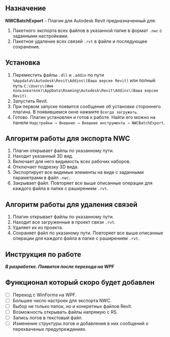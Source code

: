 ## Назначение
**NWCBatchExport** - Плагин для Autodesk Revit предназначенный для:
1. Пакетного экспорта всех файлов в указанной папке в формат `.nwc` с заданными настройками.
2. Пакетное удаление всех связей `.rvt` в файле и последующее сохранение.
## Установка
1. Переместить файлы `.dll` и `.addin` по пути `%Appdata%\Autodesk\Revit\Addins\(Ваша версия Revit)` или
полный путь `C:\Users\(Имя пользователя)\AppData\Roaming\Autodesk\Revit\Addins\(Ваша версия Revit)`.
2. Запустить Revit.
3. При первом запуске появится сообщение об установке стороннего плагина. В появившемся окне нажмите `Всегда загружать`.
4. Готово. Плагин установлен и готов к работе. Найти его можно на панели `Надстройки → Внешние → Внешние инструменты → NWCBatchExport`.

## Алгоритм работы для экспорта NWC
1. Плагин открывает файлы по указанному пути.
2. Находит указанный 3D вид.
3. Включает для него видимость всех рабочих наборов.
4. Отключает подрезку 3D вида.
5. Экспортирует все видимые элементы на виде с заданными параметрами в файл `.nwc`.
6. Закрывает файл. Повторяет все выше описанные операции для каждого файла в папке с раширением `.rvt`.

## Алгоритм работы для удаления связей
1. Плагин открывает файлы по указанному пути.
2. Находит все загруженные в проект связи `.rvt`.
3. Удаляет их из проекта.
4. Сохраняет файл по указаному пути. Повторяет все выше описанные операции для каждого файла в папке с раширением `.rvt`.

## Инструкция по работе
***В разработке. Появится после перехода на WPF***

## Функционал который скоро будет добавлен
- [ ] Переход с WinForms на WPF.
- [ ] Большее число настроек для экспорта NWC.
- [ ] Выбор не только папок, но и конкретных файлов Revit.
- [ ] Возможность открывать файлы напрямую с RS.
- [ ] Запись логов в текстовый файл.
- [ ] Изменение структуры логов и добавления в них сообщений о перехваченых предупреждениях.
